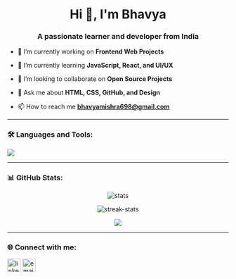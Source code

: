 
<h1 align="center">Hi 👋, I'm Bhavya</h1>
<h3 align="center">A passionate learner and developer from India</h3>

- 🔭 I’m currently working on **Frontend Web Projects**

- 🌱 I’m currently learning **JavaScript, React, and UI/UX**

- 👯 I’m looking to collaborate on **Open Source Projects**

- 💬 Ask me about **HTML, CSS, GitHub, and Design**

- 📫 How to reach me **bhavyamishra698@gmail.com**

---

### 🛠️ Languages and Tools:

<p align="left">
  <img src="https://skillicons.dev/icons?i=html,css,js,react,github,vscode" />
</p>

---

### 📊 GitHub Stats:

<p align="center">
  <img src="https://github-readme-stats.vercel.app/api?username=bhavya-username&show_icons=true&theme=radical" alt="stats" />
</p>

<p align="center">
  <img src="https://github-readme-streak-stats.herokuapp.com/?user=bhavya-username&theme=radical" alt="streak-stats" />
</p>

<p align="center">
  <img src="https://github-readme-stats.vercel.app/api/top-langs/?username=bhavya-username&layout=compact&theme=radical" />
</p>

---

### 🌐 Connect with me:

<p align="left">
  <a href="www.linkedin.com/in/bhavya-mishra-7a3b09324"><img align="center" src="https://cdn-icons-png.flaticon.com/512/174/174857.png" alt="linkedin" height="30" width="30" /></a>
  <a href="mailto:bhavyamishra698@gmail.com"><img align="center" src="https://cdn-icons-png.flaticon.com/512/732/732200.png" alt="email" height="30" width="30" /></a>
</p>
